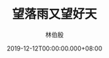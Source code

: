 ---
issue: 356
title: 望落雨又望好天
author: 林伯殷
language: 饒平
date: 2019-12-12T00:00:00.000+08:00
topic: 抒懷
difficulty: 2
wikidata: Q98096250
wikidata_link: https://www.wikidata.org/wiki/Q98096250
author_wikidata_link: https://www.wikidata.org/wiki/Q98096277
author_wikidata: Q98096277
---